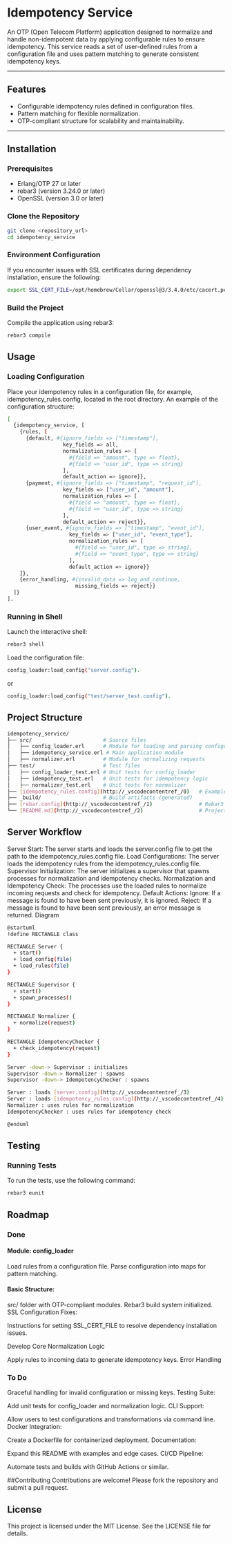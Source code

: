 # Idempotency Service

An OTP (Open Telecom Platform) application designed to normalize and handle non-idempotent data by applying configurable rules to ensure idempotency. This service reads a set of user-defined rules from a configuration file and uses pattern matching to generate consistent idempotency keys.

---

## Features
- Configurable idempotency rules defined in configuration files.
- Pattern matching for flexible normalization.
- OTP-compliant structure for scalability and maintainability.

---

## Installation

### Prerequisites
- Erlang/OTP 27 or later
- rebar3 (version 3.24.0 or later)
- OpenSSL (version 3.0 or later)

### Clone the Repository
```sh
git clone <repository_url>
cd idempotency_service
```

### Environment Configuration
If you encounter issues with SSL certificates during dependency installation, ensure the following:

```sh
export SSL_CERT_FILE=/opt/homebrew/Cellar/openssl@3/3.4.0/etc/cacert.pem
```

### Build the Project
Compile the application using rebar3:
```sh
rebar3 compile
```

## Usage
### Loading Configuration
Place your idempotency rules in a configuration file, for example, idempotency_rules.config, located in the root directory. An example of the configuration structure:
```sh
[
  {idempotency_service, [
    {rules, [
      {default, #{ignore_fields => ["timestamp"],
                  key_fields => all,
                  normalization_rules => [
                    #{field => "amount", type => float},
                    #{field => "user_id", type => string}
                  ],
                  default_action => ignore}},
      {payment, #{ignore_fields => ["timestamp", "request_id"],
                  key_fields => ["user_id", "amount"],
                  normalization_rules => [
                    #{field => "amount", type => float},
                    #{field => "user_id", type => string}
                  ],
                  default_action => reject}},
      {user_event, #{ignore_fields => ["timestamp", "event_id"],
                    key_fields => ["user_id", "event_type"],
                    normalization_rules => [
                      #{field => "user_id", type => string},
                      #{field => "event_type", type => string}
                    ],
                    default_action => ignore}}
    ]},
    {error_handling, #{invalid_data => log_and_continue,
                      missing_fields => reject}}
  ]}
].
```

### Running in Shell
Launch the interactive shell:
```sh
rebar3 shell
```

Load the configuration file:

```sh
config_loader:load_config("server.config").
```
or
```sh
config_loader:load_config("test/server_test.config").
```

## Project Structure

```sh
idempotency_service/
├── src/                       # Source files
│   ├── config_loader.erl      # Module for loading and parsing configuration
│   ├── idempotency_service.erl # Main application module
│   ├── normalizer.erl         # Module for normalizing requests
├── test/                      # Test files
│   ├── config_loader_test.erl # Unit tests for config_loader
│   ├── idempotency_test.erl   # Unit tests for idempotency logic
│   ├── normalizer_test.erl    # Unit tests for normalizer
├── [idempotency_rules.config](http://_vscodecontentref_/0)   # Example rules (user-defined)
├── _build/                    # Build artifacts (generated)
├── [rebar.config](http://_vscodecontentref_/1)               # Rebar3 configuration
└── [README.md](http://_vscodecontentref_/2)                  # Project documentation
```


## Server Workflow
Server Start: The server starts and loads the server.config file to get the path to the idempotency_rules.config file.
Load Configurations: The server loads the idempotency rules from the idempotency_rules.config file.
Supervisor Initialization: The server initializes a supervisor that spawns processes for normalization and idempotency checks.
Normalization and Idempotency Check: The processes use the loaded rules to normalize incoming requests and check for idempotency.
Default Actions:
Ignore: If a message is found to have been sent previously, it is ignored.
Reject: If a message is found to have been sent previously, an error message is returned.
Diagram
```sh
@startuml
!define RECTANGLE class

RECTANGLE Server {
  + start()
  + load_config(file)
  + load_rules(file)
}

RECTANGLE Supervisor {
  + start()
  + spawn_processes()
}

RECTANGLE Normalizer {
  + normalize(request)
}

RECTANGLE IdempotencyChecker {
  + check_idempotency(request)
}

Server -down-> Supervisor : initializes
Supervisor -down-> Normalizer : spawns
Supervisor -down-> IdempotencyChecker : spawns

Server : loads [server.config](http://_vscodecontentref_/3)
Server : loads [idempotency_rules.config](http://_vscodecontentref_/4)
Normalizer : uses rules for normalization
IdempotencyChecker : uses rules for idempotency check

@enduml
```

## Testing
### Running Tests
To run the tests, use the following command:
```sh
rebar3 eunit
```

## Roadmap
### Done
#### Module: config_loader

Load rules from a configuration file.
Parse configuration into maps for pattern matching.

#### Basic Structure:

src/ folder with OTP-compliant modules.
Rebar3 build system initialized.
SSL Configuration Fixes:

Instructions for setting SSL_CERT_FILE to resolve dependency installation issues.

Develop Core Normalization Logic

Apply rules to incoming data to generate idempotency keys.
Error Handling

### To Do


Graceful handling for invalid configuration or missing keys.
Testing Suite:

Add unit tests for config_loader and normalization logic.
CLI Support:

Allow users to test configurations and transformations via command line.
Docker Integration:

Create a Dockerfile for containerized deployment.
Documentation:

Expand this README with examples and edge cases.
CI/CD Pipeline:

Automate tests and builds with GitHub Actions or similar.

##Contributing
Contributions are welcome! Please fork the repository and submit a pull request.

## License
This project is licensed under the MIT License. See the LICENSE file for details.

